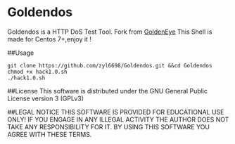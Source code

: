 # Goldendos
Goldendos is a HTTP DoS Test Tool.
Fork from [GoldenEye](https://github.com/jseidl/GoldenEye.git)
This Shell is made for Centos 7+,enjoy it !

##Usage
```
git clone https://github.com/zyl6698/Goldendos.git &&cd Goldendos
chmod +x hack1.0.sh
./hack1.0.sh
```

##License
This software is distributed under the GNU General Public License version 3 (GPLv3)

##LEGAL NOTICE
THIS SOFTWARE IS PROVIDED FOR EDUCATIONAL USE ONLY! IF YOU ENGAGE IN ANY ILLEGAL ACTIVITY THE AUTHOR DOES NOT TAKE ANY RESPONSIBILITY FOR IT. BY USING THIS SOFTWARE YOU AGREE WITH THESE TERMS.


